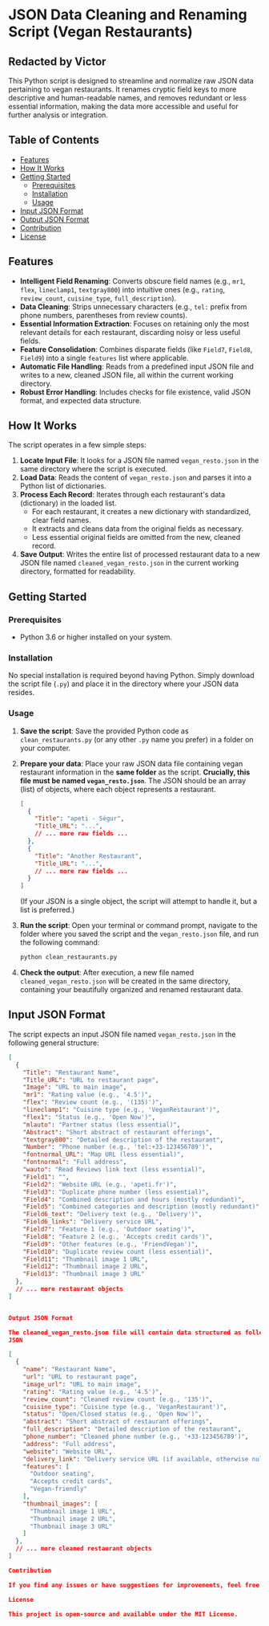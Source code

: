 # JSON Data Cleaning and Renaming Script (Vegan Restaurants)

## Redacted by Victor

This Python script is designed to streamline and normalize raw JSON data pertaining to vegan restaurants. It renames cryptic field keys to more descriptive and human-readable names, and removes redundant or less essential information, making the data more accessible and useful for further analysis or integration.

## Table of Contents

- [Features](#features)
- [How It Works](#how-it-works)
- [Getting Started](#getting-started)
  - [Prerequisites](#prerequisites)
  - [Installation](#installation)
  - [Usage](#usage)
- [Input JSON Format](#input-json-format)
- [Output JSON Format](#output-json-format)
- [Contribution](#contribution)
- [License](#license)

## Features

* **Intelligent Field Renaming**: Converts obscure field names (e.g., `mr1`, `flex`, `lineclamp1`, `textgray800`) into intuitive ones (e.g., `rating`, `review_count`, `cuisine_type`, `full_description`).
* **Data Cleaning**: Strips unnecessary characters (e.g., `tel:` prefix from phone numbers, parentheses from review counts).
* **Essential Information Extraction**: Focuses on retaining only the most relevant details for each restaurant, discarding noisy or less useful fields.
* **Feature Consolidation**: Combines disparate fields (like `Field7`, `Field8`, `Field9`) into a single `features` list where applicable.
* **Automatic File Handling**: Reads from a predefined input JSON file and writes to a new, cleaned JSON file, all within the current working directory.
* **Robust Error Handling**: Includes checks for file existence, valid JSON format, and expected data structure.

## How It Works

The script operates in a few simple steps:

1.  **Locate Input File**: It looks for a JSON file named `vegan_resto.json` in the same directory where the script is executed.
2.  **Load Data**: Reads the content of `vegan_resto.json` and parses it into a Python list of dictionaries.
3.  **Process Each Record**: Iterates through each restaurant's data (dictionary) in the loaded list.
    * For each restaurant, it creates a new dictionary with standardized, clear field names.
    * It extracts and cleans data from the original fields as necessary.
    * Less essential original fields are omitted from the new, cleaned record.
4.  **Save Output**: Writes the entire list of processed restaurant data to a new JSON file named `cleaned_vegan_resto.json` in the current working directory, formatted for readability.

## Getting Started

### Prerequisites

* Python 3.6 or higher installed on your system.

### Installation

No special installation is required beyond having Python. Simply download the script file (`.py`) and place it in the directory where your JSON data resides.

### Usage

1.  **Save the script**: Save the provided Python code as `clean_restaurants.py` (or any other `.py` name you prefer) in a folder on your computer.
2.  **Prepare your data**: Place your raw JSON data file containing vegan restaurant information in the **same folder** as the script. **Crucially, this file must be named `vegan_resto.json`**. The JSON should be an array (list) of objects, where each object represents a restaurant.
    ```json
    [
      {
        "Title": "apeti - Ségur",
        "Title_URL": "...",
        // ... more raw fields ...
      },
      {
        "Title": "Another Restaurant",
        "Title_URL": "...",
        // ... more raw fields ...
      }
    ]
    ```
    (If your JSON is a single object, the script will attempt to handle it, but a list is preferred.)
3.  **Run the script**: Open your terminal or command prompt, navigate to the folder where you saved the script and the `vegan_resto.json` file, and run the following command:

    ```bash
    python clean_restaurants.py
    ```
4.  **Check the output**: After execution, a new file named `cleaned_vegan_resto.json` will be created in the same directory, containing your beautifully organized and renamed restaurant data.

## Input JSON Format

The script expects an input JSON file named `vegan_resto.json` in the following general structure:

```json
[
  {
    "Title": "Restaurant Name",
    "Title_URL": "URL to restaurant page",
    "Image": "URL to main image",
    "mr1": "Rating value (e.g., '4.5')",
    "flex": "Review count (e.g., '(135)')",
    "lineclamp1": "Cuisine type (e.g., 'VeganRestaurant')",
    "flex1": "Status (e.g., 'Open Now')",
    "mlauto": "Partner status (less essential)",
    "Abstract": "Short abstract of restaurant offerings",
    "textgray800": "Detailed description of the restaurant",
    "Number": "Phone number (e.g., 'tel:+33-123456789')",
    "fontnormal_URL": "Map URL (less essential)",
    "fontnormal": "Full address",
    "wauto": "Read Reviews link text (less essential)",
    "Field1": "",
    "Field2": "Website URL (e.g., 'apeti.fr')",
    "Field3": "Duplicate phone number (less essential)",
    "Field4": "Combined description and hours (mostly redundant)",
    "Field5": "Combined categories and description (mostly redundant)",
    "Field6_text": "Delivery text (e.g., 'Delivery')",
    "Field6_links": "Delivery service URL",
    "Field7": "Feature 1 (e.g., 'Outdoor seating')",
    "Field8": "Feature 2 (e.g., 'Accepts credit cards')",
    "Field9": "Other features (e.g., 'FriendVegan')",
    "Field10": "Duplicate review count (less essential)",
    "Field11": "Thumbnail image 1 URL",
    "Field12": "Thumbnail image 2 URL",
    "Field13": "Thumbnail image 3 URL"
  },
  // ... more restaurant objects
]


Output JSON Format

The cleaned_vegan_resto.json file will contain data structured as follows:
JSON

[
  {
    "name": "Restaurant Name",
    "url": "URL to restaurant page",
    "image_url": "URL to main image",
    "rating": "Rating value (e.g., '4.5')",
    "review_count": "Cleaned review count (e.g., '135')",
    "cuisine_type": "Cuisine type (e.g., 'VeganRestaurant')",
    "status": "Open/Closed status (e.g., 'Open Now')",
    "abstract": "Short abstract of restaurant offerings",
    "full_description": "Detailed description of the restaurant",
    "phone_number": "Cleaned phone number (e.g., '+33-123456789')",
    "address": "Full address",
    "website": "Website URL",
    "delivery_link": "Delivery service URL (if available, otherwise null)",
    "features": [
      "Outdoor seating",
      "Accepts credit cards",
      "Vegan-friendly"
    ],
    "thumbnail_images": [
      "Thumbnail image 1 URL",
      "Thumbnail image 2 URL",
      "Thumbnail image 3 URL"
    ]
  },
  // ... more cleaned restaurant objects
]

Contribution

If you find any issues or have suggestions for improvements, feel free to open an issue or submit a pull request on the repository where this code is hosted.

License

This project is open-source and available under the MIT License.
